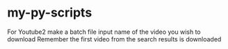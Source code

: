 # my-py-scripts
For Youtube2 
make a batch file 
input name of the video you wish to download 
Remember the first video from the search results is downloaded
